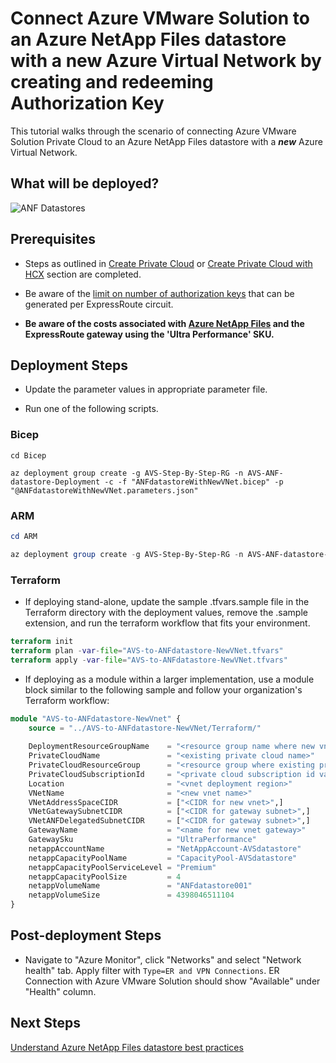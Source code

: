 # Connect Azure VMware Solution to an Azure NetApp Files datastore with a new Azure Virtual Network by creating and redeeming Authorization Key

This tutorial walks through the scenario of connecting Azure VMware Solution Private Cloud to an Azure NetApp Files datastore with a ***new*** Azure Virtual Network. 

## What will be deployed?

![ANF Datastores](../../../docs/images/anf-datastores.png)

## Prerequisites

* Steps as outlined in [Create Private Cloud](../../PrivateCloud/AVS-PrivateCloud/readme.md) or [Create Private Cloud with HCX](../../PrivateCloud/AVS-PrivateCloud-WithHCX/readme.md) section are completed.

* Be aware of the [limit on number of authorization keys](https://docs.microsoft.com/azure/expressroute/expressroute-faqs#can-i-link-to-more-than-one-virtual-network-to-an-expressroute-circuit) that can be generated per ExpressRoute circuit.

* **Be aware of the costs associated with [Azure NetApp Files](https://azure.microsoft.com/pricing/details/netapp/) and the ExpressRoute gateway using the 'Ultra Performance' SKU.**

## Deployment Steps

* Update the parameter values in appropriate parameter file.

* Run one of the following scripts.

### Bicep

```azurecli-interactive
cd Bicep

az deployment group create -g AVS-Step-By-Step-RG -n AVS-ANF-datastore-Deployment -c -f "ANFdatastoreWithNewVNet.bicep" -p "@ANFdatastoreWithNewVNet.parameters.json"
```

### ARM

```powershell
cd ARM

az deployment group create -g AVS-Step-By-Step-RG -n AVS-ANF-datastore-Deployment -c -f "ANFdatastoreWithNewVNet.deploy.json" -p "@ANFdatastoreWithNewVNet.parameters.json"
```

### Terraform
* If deploying stand-alone, update the sample .tfvars.sample file in the Terraform directory with the deployment values, remove the .sample extension, and run the terraform workflow that fits your environment.
```terraform
terraform init
terraform plan -var-file="AVS-to-ANFdatastore-NewVNet.tfvars"
terraform apply -var-file="AVS-to-ANFdatastore-NewVNet.tfvars"
```
* If deploying as a module within a larger implementation, use a module block similar to the following sample and follow your organization's Terraform workflow:
```terraform
module "AVS-to-ANFdatastore-NewVnet" {
    source = "../AVS-to-ANFdatastore-NewVNet/Terraform/"
    
    DeploymentResourceGroupName    = "<resource group name where new vnet and gateway will be deployed>"
    PrivateCloudName               = "<existing private cloud name>"
    PrivateCloudResourceGroup      = "<resource group where existing private cloud is deployed"
    PrivateCloudSubscriptionId     = "<private cloud subscription id value (not full resource id)>"
    Location                       = "<vnet deployment region>"
    VNetName                       = "<new vnet name>"
    VNetAddressSpaceCIDR           = ["<CIDR for new vnet>",]
    VNetGatewaySubnetCIDR          = ["<CIDR for gateway subnet>",]
    VNetANFDelegatedSubnetCIDR     = ["<CIDR for gateway subnet>",]
    GatewayName                    = "<name for new vnet gateway>"
    GatewaySku                     = "UltraPerformance"
    netappAccountName              = "NetAppAccount-AVSdatastore"
    netappCapacityPoolName         = "CapacityPool-AVSdatastore"
    netappCapacityPoolServiceLevel = "Premium"
    netappCapacityPoolSize         = 4
    netappVolumeName               = "ANFdatastore001"
    netappVolumeSize               = 4398046511104
}
```
## Post-deployment Steps

* Navigate to "Azure Monitor", click "Networks" and select "Network health" tab. Apply filter with `Type=ER and VPN Connections`. ER Connection with Azure VMware Solution should show "Available" under "Health" column.

## Next Steps

[Understand Azure NetApp Files datastore best practices](https://learn.microsoft.com/azure/azure-vmware/attach-azure-netapp-files-to-azure-vmware-solution-hosts)
